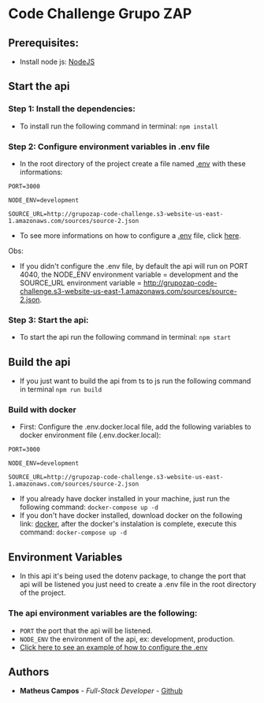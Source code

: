 # Code Challenge Grupo ZAP

## Prerequisites:

* Install node js: [NodeJS](https://nodejs.org/en/)

## Start the api

### Step 1: Install the dependencies:

* To install run the following command in terminal: `npm install`

### Step 2: Configure environment variables in .env file

* In the root directory of the project create a file named [.env](https://www.npmjs.com/package/dotenv) with these informations:

 `PORT=3000`

 `NODE_ENV=development`

 `SOURCE_URL=http://grupozap-code-challenge.s3-website-us-east-1.amazonaws.com/sources/source-2.json`

 * To see more informations on how to configure a [.env](https://www.npmjs.com/package/dotenv) file, click [here](https://www.npmjs.com/package/dotenv).

 Obs:

 - If you didn't configure the .env file, by default the api will run on PORT 4040, the NODE_ENV environment variable = development and the SOURCE_URL environment variable = http://grupozap-code-challenge.s3-website-us-east-1.amazonaws.com/sources/source-2.json.

### Step 3: Start the api:

*  To start the api run the following command in terminal: `npm start`

## Build the api

*  If you just want to build the api from ts to js run the following command in terminal `npm run build`

### Build with docker

* First: Configure the .env.docker.local file, add the following variables to docker environment file (.env.docker.local):

 `PORT=3000`

 `NODE_ENV=development`

 `SOURCE_URL=http://grupozap-code-challenge.s3-website-us-east-1.amazonaws.com/sources/source-2.json`

* If you already have docker installed in your machine, just run the following command: `docker-compose up -d`
* If you don't have docker installed, download docker on the following link: [docker](https://www.docker.com/products/docker-desktop), after the docker's instalation is complete, execute this command: `docker-compose up -d`

## Environment Variables

* In this api it's being used the dotenv package, to change the port that api will be listened you just need to create a .env file in the root directory of the project.

### The api environment variables are the following:

* `PORT` the port that the api will be listened.
* `NODE_ENV` the environment of the api, ex: development, production.
* [Click here to see an example of how to configure the .env](./.env.sample)

## Authors

* **Matheus Campos** - *Full-Stack Developer* - [Github](https://github.com/matcampos)
